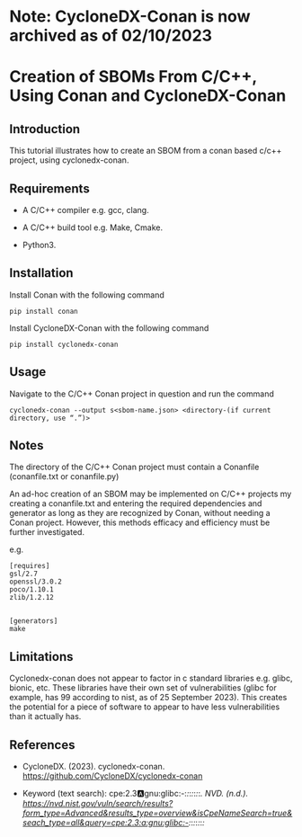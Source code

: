 # Note: CycloneDX-Conan is now archived as of 02/10/2023


# Creation of SBOMs From C/C++, Using Conan and CycloneDX-Conan


## Introduction

This tutorial illustrates how to create an SBOM from a conan based c/c++ project, using cyclonedx-conan. 

## Requirements


* A C/C++ compiler e.g. gcc, clang.

* A C/C++ build tool e.g. Make, Cmake.

* Python3.

## Installation


Install Conan with the following command


```pip install conan```


Install CycloneDX-Conan with the following command


```pip install cyclonedx-conan```


## Usage


Navigate to the C/C++ Conan project in question and run the command


```cyclonedx-conan --output s<sbom-name.json> <directory-(if current directory, use “.”)>```


## Notes

The directory of the C/C++ Conan project must contain a Conanfile (conanfile.txt or conanfile.py)

An ad-hoc creation of an SBOM may be implemented on C/C++ projects my creating a conanfile.txt and entering the required dependencies and generator as long as they are recognized by Conan, without needing a Conan project. However, this methods efficacy and efficiency must be further investigated.

e.g.

```
[requires]
gsl/2.7
openssl/3.0.2
poco/1.10.1
zlib/1.2.12


[generators]
make
```




## Limitations


Cyclonedx-conan does not appear to factor in c standard libraries e.g. glibc, bionic, etc. These libraries have their own set of vulnerabilities (glibc for example, has 99 according to nist, as of 25 September 2023). This creates the potential for a piece of software to appear to have less vulnerabilities than it actually has.


## References


* CycloneDX. (2023). cyclonedx-conan. https://github.com/CycloneDX/cyclonedx-conan

* Keyword (text search): cpe:2.3:a:gnu:glibc:-:*:*:*:*:*:*:*. NVD. (n.d.). https://nvd.nist.gov/vuln/search/results?form_type=Advanced&results_type=overview&isCpeNameSearch=true&seach_type=all&query=cpe:2.3:a:gnu:glibc:-:*:*:*:*:*:*:* 